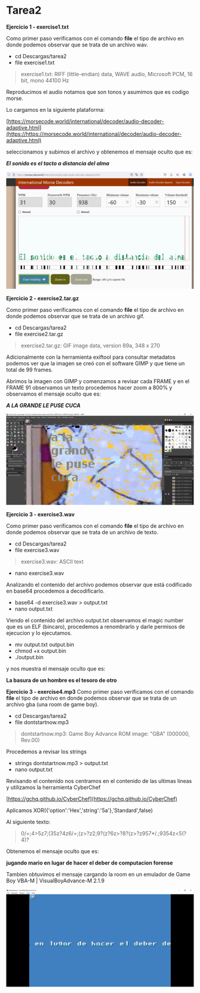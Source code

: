 # **Tarea2**

**Ejercicio 1 - exercise1.txt**

Como primer paso verificamos con el comando **file** el tipo de archivo en donde podemos observar que se trata de un archivo wav.

* cd Descargas/tarea2
* file exercise1.txt

> exercise1.txt: RIFF (little-endian) data, WAVE audio, Microsoft PCM, 16 bit, mono 44100 Hz

Reproducimos el audio notamos que son tonos y asumimos que es codigo morse.

Lo cargamos en la siguiente plataforma:

[https://morsecode.world/international/decoder/audio-decoder-adaptive.html](https://https://morsecode.world/international/decoder/audio-decoder-adaptive.html)

seleccionamos y subimos el archivo y obtenemos el mensaje oculto que es:

***El sonido es el tacto a distancia del alma***

![Obteniendo el mensaje oculto](https://github.com/steckmera/downloads/blob/main/02.png)


**Ejercicio 2 - exercise2.tar.gz**

Como primer paso verificamos con el comando **file** el tipo de archivo en donde podemos observar que se trata de un archivo gif.

* cd Descargas/tarea2
* file exercise2.tar.gz

> exercise2.tar.gz: GIF image data, version 89a, 348 x 270

Adicionalmente con la herramienta exiftool para consultar metadatos podemos ver que la imagen se creó con el software GIMP y que tiene un total de 99 frames.

Abrimos la imagen con GIMP y comenzamos a revisar cada FRAME y en el FRAME 91 observamos un texto procedemos hacer zoom a 800% y observamos el mensaje oculto que es:

***A LA GRANDE LE PUSE CUCA***

![Obteniendo el mensaje oculto](https://github.com/steckmera/downloads/blob/main/03.png)


**Ejercicio 3 - exercise3.wav**

Como primer paso verificamos con el comando **file** el tipo de archivo en donde podemos observar que se trata de un archivo de texto.

* cd Descargas/tarea2
* file exercise3.wav

> exercise3.wav: ASCII text

* nano exercise3.wav

Analizando el contenido del archivo podemos observar que está codificado en base64 procedemos a decodificarlo.

* base64 -d exercise3.wav > output.txt
* nano output.txt

Viendo el contenido del archivo output.txt observamos el magic number que es un ELF (bincaro), procedemos a renombrarlo y darle permisos de ejecucion y lo ejecutamos.

* mv output.txt output.bin
* chmod +x output.bin
* ./output.bin

y nos muestra el mensaje oculto que es:

**La basura de un hombre es el tesoro de otro**


**Ejercicio 3 - exercise4.mp3**
Como primer paso verificamos con el comando **file** el tipo de archivo en donde podemos observar que se trata de un archivo gba (una room de game boy).

* cd Descargas/tarea2
* file dontstartnow.mp3

> dontstartnow.mp3: Game Boy Advance ROM image: "GBA" (000000, Rev.00)

Procedemos a revisar los strings

* strings dontstartnow.mp3 > output.txt
* nano output.txt

Revisando el contenido nos centramos en el contenido de las ultimas lineas y utilizamos la herramienta CyberChef

[https://gchq.github.io/CyberChef](https://gchq.github.io/CyberChef)

Aplicamos XOR({'option':'Hex','string':'5a'},'Standard',false)

Al siguiente texto:

> 0/=;4>5z7;(35z?4z6/=;(z>?z2;9?(z?6z>?8?(z>?z957*/.;9354z<5(?4)?

Obtenemos el mensaje oculto que es:

**jugando mario en lugar de hacer el deber de computacion forense**

Tambien obtuvimos el mensaje cargando la room en un emulador de Game Boy VBA-M | VisualBoyAdvance-M 2.1.9

![Obteniendo el mensaje oculto](https://github.com/steckmera/downloads/blob/main/04.png)